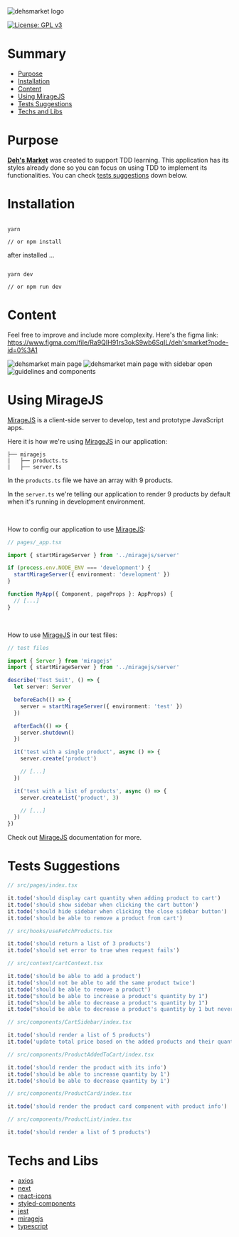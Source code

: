<img src="material/dehsmarket.png" alt="dehsmarket logo">

[![License: GPL v3](https://img.shields.io/badge/License-GPLv3-blue.svg)](https://www.gnu.org/licenses/gpl-3.0)

# Summary

<!--ts-->

- [Purpose](#purpose)
- [Installation](#installation)
- [Content](#content)
- [Using MirageJS](#using-miragejs)
- [Tests Suggestions](#tests-suggestions)
- [Techs and Libs](#techs-and-libs)

<!--te-->

# Purpose

<b><a href="https://github.com/dehcastro/dehsmarket">Deh's Market</a></b> was created to support TDD learning. This application has its styles already done so you can focus on using TDD to implement its functionalities. You can check [tests suggestions](#tests-suggestions) down below.

# Installation

```shell

yarn

// or npm install

```

after installed ...

```shell

yarn dev

// or npm run dev

```

# Content

Feel free to improve and include more complexity. Here's the figma link: https://www.figma.com/file/Ra9QIH91rs3okS9wb6SqIL/deh'smarket?node-id=0%3A1

<img src="material/main.png" alt="dehsmarket main page">
<img src="material/sidebar.png" alt="dehsmarket main page with sidebar open">
<img src="material/components_guidelines.png" alt="guidelines and components">

# Using MirageJS

[MirageJS](https://github.com/miragejs/miragejs) is a client-side server to develop, test and prototype JavaScript apps.

Here it is how we're using [MirageJS](https://github.com/miragejs/miragejs) in our application:

```
├── miragejs
|   ├── products.ts
|   ├── server.ts
```

In the `products.ts` file we have an array with 9 products.

In the `server.ts` we're telling our application to render 9 products by default when it's running in development environment.

<br />

How to config our application to use [MirageJS](https://github.com/miragejs/miragejs):

```typescript
// pages/_app.tsx

import { startMirageServer } from '../miragejs/server'

if (process.env.NODE_ENV === 'development') {
  startMirageServer({ environment: 'development' })
}

function MyApp({ Component, pageProps }: AppProps) {
  // [...]
}
```

<br />

How to use [MirageJS](https://github.com/miragejs/miragejs) in our test files:

```typescript
// test files

import { Server } from 'miragejs'
import { startMirageServer } from '../miragejs/server'

describe('Test Suit', () => {
  let server: Server

  beforeEach(() => {
    server = startMirageServer({ environment: 'test' })
  })

  afterEach(() => {
    server.shutdown()
  })

  it('test with a single product', async () => {
    server.create('product')

    // [...]
  })

  it('test with a list of products', async () => {
    server.createList('product', 3)

    // [...]
  })
})
```

Check out [MirageJS](https://github.com/miragejs/miragejs) documentation for more.

# Tests Suggestions

```typescript
// src/pages/index.tsx

it.todo('should display cart quantity when adding product to cart')
it.todo('should show sidebar when clicking the cart button')
it.todo('should hide sidebar when clicking the close sidebar button')
it.todo('should be able to remove a product from cart')
```

```typescript
// src/hooks/useFetchProducts.tsx

it.todo('should return a list of 3 products')
it.todo('should set error to true when request fails')
```

```typescript
// src/context/cartContext.tsx

it.todo('should be able to add a product')
it.todo('should not be able to add the same product twice')
it.todo('should be able to remove a product')
it.todo("should be able to increase a product's quantity by 1")
it.todo("should be able to decrease a product's quantity by 1")
it.todo("should be able to decrease a product's quantity by 1 but never hit 0")
```

```typescript
// src/components/CartSidebar/index.tsx

it.todo('should render a list of 5 products')
it.todo('update total price based on the added products and their quantities')
```

```typescript
// src/components/ProductAddedToCart/index.tsx

it.todo('should render the product with its info')
it.todo('should be able to increase quantity by 1')
it.todo('should be able to decrease quantity by 1')
```

```typescript
// src/components/ProductCard/index.tsx

it.todo('should render the product card component with product info')
```

```typescript
// src/components/ProductList/index.tsx

it.todo('should render a list of 5 products')
```

# Techs and Libs

- [axios](https://github.com/axios/axios)
- [next](https://github.com/vercel/next.js)
- [react-icons](https://github.com/react-icons/react-icons)
- [styled-components](https://github.com/styled-components/styled-components)
- [jest](https://github.com/facebook/jest)
- [miragejs](https://github.com/miragejs/miragejs)
- [typescript](https://github.com/Microsoft/TypeScript)
